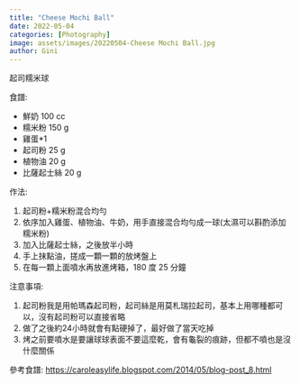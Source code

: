 ```yaml
---
title: "Cheese Mochi Ball"
date: 2022-05-04
categories: [Photography]
image: assets/images/20220504-Cheese Mochi Ball.jpg
author: Gini
---
```

起司糯米球

食譜:
- 鮮奶 100 cc
- 糯米粉 150 g
- 雞蛋*1
- 起司粉 25 g
- 植物油 20 g
- 比薩起士絲 20 g

作法:
1. 起司粉+糯米粉混合均勻
2. 依序加入雞蛋、植物油、牛奶，用手直接混合均勻成一球(太濕可以斟酌添加糯米粉)
3. 加入比薩起士絲，之後放半小時
4. 手上抹點油，搓成一顆一顆的放烤盤上
5. 在每一顆上面噴水再放進烤箱，180 度 25 分鐘

注意事項:
1. 起司粉我是用帕瑪森起司粉，起司絲是用莫札瑞拉起司，基本上用哪種都可以，沒有起司粉可以直接省略
2. 做了之後約24小時就會有點硬掉了，最好做了當天吃掉
3. 烤之前要噴水是要讓球球表面不要這麼乾，會有龜裂的痕跡，但都不噴也是沒什麼關係

參考食譜:
https://caroleasylife.blogspot.com/2014/05/blog-post_8.html
